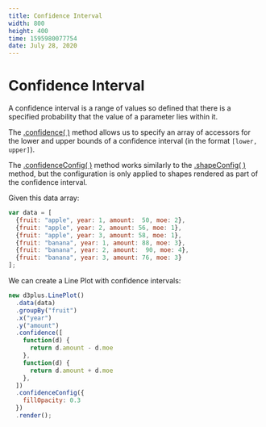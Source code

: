 ```yaml
---
title: Confidence Interval
width: 800
height: 400
time: 1595980077754
date: July 28, 2020
---
```


# Confidence Interval

A confidence interval is a range of values so defined that there is a specified probability that the value of a parameter lies within it.

The [.confidence( )](http://d3plus.org/docs/#Plot.confidence) method allows us to specify an array of accessors for the lower and upper bounds of a confidence interval (in the format `[lower, upper]`).

The [.confidenceConfig( )](http://d3plus.org/docs/#Plot.confidenceConfig) method works similarly to the [.shapeConfig( )](http://d3plus.org/docs/#Viz.shapeConfig) method, but the configuration is only applied to shapes rendered as part of the confidence interval.

Given this data array:

```js
var data = [
  {fruit: "apple", year: 1, amount:  50, moe: 2},
  {fruit: "apple", year: 2, amount: 56, moe: 1},
  {fruit: "apple", year: 3, amount: 58, moe: 1},
  {fruit: "banana", year: 1, amount: 88, moe: 3},
  {fruit: "banana", year: 2, amount:  90, moe: 4},
  {fruit: "banana", year: 3, amount: 76, moe: 3}
];
```

We can create a Line Plot with confidence intervals:

```js
new d3plus.LinePlot()
  .data(data)
  .groupBy("fruit")
  .x("year")
  .y("amount")
  .confidence([
    function(d) {
      return d.amount - d.moe
    },
    function(d) {
      return d.amount + d.moe
    },
  ])
  .confidenceConfig({
    fillOpacity: 0.3
  })
  .render();
```
